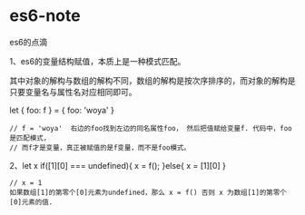 # es6-note
es6的点滴


1、es6的变量结构赋值，本质上是一种模式匹配。

   其中对象的解构与数组的解构不同，数组的解构是按次序排序的，而对象的解构是只要变量名与属性名对应相同即可。
 
   let { foo: f } = { foo: 'woya' } 

    // f = 'woya'  右边的foo找到左边的同名属性foo， 然后把值赋给变量f. 代码中，foo是匹配模式，
    // 而f才是变量，真正被赋值的是f变量，而不是foo模式。

2、let x
    if([1][0] === undefined){
      x = f();
    }else{
      x = [1][0]
    }
    
    // x = 1
    如果数组[1]的第零个[0]元素为undefined，那么 x = f() 否则 x 为数组[1]的第零个[0]元素的值.
